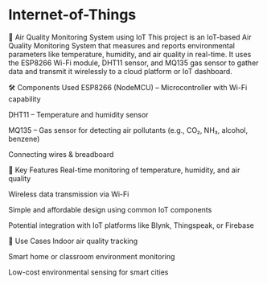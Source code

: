 # Internet-of-Things
📡 Air Quality Monitoring System using IoT
This project is an IoT-based Air Quality Monitoring System that measures and reports environmental parameters like temperature, humidity, and air quality in real-time. It uses the ESP8266 Wi-Fi module, DHT11 sensor, and MQ135 gas sensor to gather data and transmit it wirelessly to a cloud platform or IoT dashboard.

🛠️ Components Used
ESP8266 (NodeMCU) – Microcontroller with Wi-Fi capability

DHT11 – Temperature and humidity sensor

MQ135 – Gas sensor for detecting air pollutants (e.g., CO₂, NH₃, alcohol, benzene)

Connecting wires & breadboard

🎯 Key Features
Real-time monitoring of temperature, humidity, and air quality

Wireless data transmission via Wi-Fi

Simple and affordable design using common IoT components

Potential integration with IoT platforms like Blynk, Thingspeak, or Firebase

📌 Use Cases
Indoor air quality tracking

Smart home or classroom environment monitoring

Low-cost environmental sensing for smart cities


